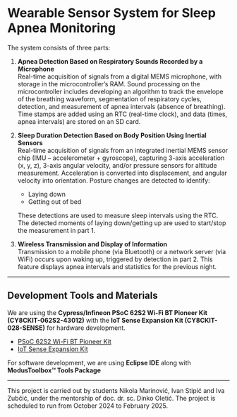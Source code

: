 # Wearable Sensor System for Sleep Apnea Monitoring

The system consists of three parts:

1. **Apnea Detection Based on Respiratory Sounds Recorded by a Microphone**  
   Real-time acquisition of signals from a digital MEMS microphone, with storage in the microcontroller’s RAM. Sound processing on the microcontroller includes developing an algorithm to track the envelope of the breathing waveform, segmentation of respiratory cycles, detection, and measurement of apnea intervals (absence of breathing). Time stamps are added using an RTC (real-time clock), and data (times, apnea intervals) are stored on an SD card.

2. **Sleep Duration Detection Based on Body Position Using Inertial Sensors**  
   Real-time acquisition of signals from an integrated inertial MEMS sensor chip (IMU – accelerometer + gyroscope), capturing 3-axis acceleration (x, y, z), 3-axis angular velocity, and/or pressure sensors for altitude measurement. Acceleration is converted into displacement, and angular velocity into orientation. Posture changes are detected to identify: 
   - Laying down 
   - Getting out of bed  

   These detections are used to measure sleep intervals using the RTC. The detected moments of laying down/getting up are used to start/stop the measurement in part 1.

3. **Wireless Transmission and Display of Information**  
   Transmission to a mobile phone (via Bluetooth) or a network server (via WiFi) occurs upon waking up, triggered by detection in part 2. This feature displays apnea intervals and statistics for the previous night.

---


## Development Tools and Materials

We are using the **Cypress/Infineon PSoC 62S2 Wi-Fi BT Pioneer Kit (CY8CKIT-062S2-43012)** with the **IoT Sense Expansion Kit (CY8CKIT-028-SENSE)** for hardware development.

- [PSoC 62S2 Wi-Fi BT Pioneer Kit](https://www.infineon.com/cms/en/product/evaluation-boards/cy8ckit-062s2-43012/)
- [IoT Sense Expansion Kit](https://www.infineon.com/cms/en/product/evaluation-boards/cy8ckit-028-sense/)

For software development, we are using **Eclipse IDE** along with **ModusToolbox™ Tools Package**

---

This project is carried out by students Nikola Marinović, Ivan Stipić and Iva Zubčić, under the mentorship of doc. dr. sc. Dinko Oletić. The project is scheduled to run from October 2024 to February 2025.

